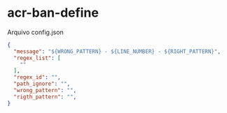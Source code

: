 # acr-ban-define

Arquivo config.json

```json
{
  "message": "${WRONG_PATTERN} - ${LINE_NUMBER} - ${RIGHT_PATTERN}",
  "regex_list": [
    ""
  ],
  "regex_id": "",
  "path_ignore": "",
  "wrong_pattern": "",
  "rigth_pattern": "",
}

```
